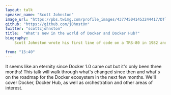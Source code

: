 ```yaml
---
layout: talk
speaker_name: "Scott Johnston"
image_url: "https://pbs.twimg.com/profile_images/437745041453244417/DTliTi3x.jpeg"
github: "https://github.com/j0hnst0n"
twitter: "scottcjohnston"
title:  "What's new in the world of Docker and Docker Hub?"
biography:
    Scott Johnston wrote his first line of code on a TRS-80 in 1982 and was hooked.  Since then, he’s had stints at Sun Microsystems, Netscape, Loudcloud (parent of Opsware), Cisco, and Puppet Labs.  He’s currently SVP of Product at Docker.  When not fussing with computers he spends time with his three kids fussing with computers.

from: "15:40"
---
```

It seems like an eternity since Docker 1.0 came out but it's only been
three months! This talk will walk through what's changed since then and
what's on the roadmap for the Docker ecosystem in the next few months.
We'll cover Docker, Docker Hub, as well as orchestration and other areas
of interest.
